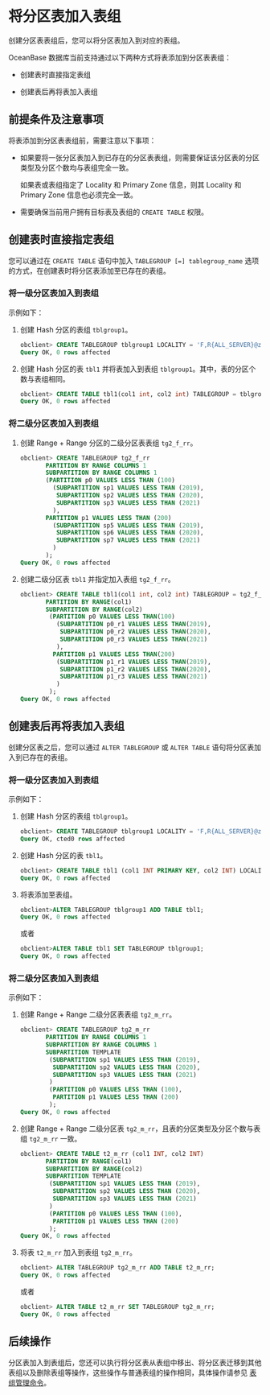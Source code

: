 # 将分区表加入表组

创建分区表表组后，您可以将分区表加入到对应的表组。

OceanBase 数据库当前支持通过以下两种方式将表添加到分区表表组：

* 创建表时直接指定表组

* 创建表后再将表加入表组

## 前提条件及注意事项

将表添加到分区表表组前，需要注意以下事项：

* 如果要将一张分区表加入到已存在的分区表表组，则需要保证该分区表的分区类型及分区个数均与表组完全一致。

  如果表或表组指定了 Locality 和 Primary Zone 信息，则其 Locality 和 Primary Zone 信息也必须完全一致。
  
* 需要确保当前用户拥有目标表及表组的 `CREATE TABLE` 权限。

## 创建表时直接指定表组

您可以通过在 `CREATE TABLE` 语句中加入 `TABLEGROUP [=] tablegroup_name` 选项的方式，在创建表时将分区表添加至已存在的表组。

### 将一级分区表加入到表组

示例如下：

1. 创建 Hash 分区的表组 `tblgroup1`。

   ```sql
   obclient> CREATE TABLEGROUP tblgroup1 LOCALITY = 'F,R{ALL_SERVER}@zone1' PARTITION BY HASH PARTITIONS 10;
   Query OK, 0 rows affected
   ```

2. 创建 Hash 分区的表 `tbl1` 并将表加入到表组 `tblgroup1`。其中，表的分区个数与表组相同。

   ```sql
   obclient> CREATE TABLE tbl1(col1 int, col2 int) TABLEGROUP = tblgroup1 LOCALITY = 'F,R{ALL_SERVER}@zone1' PARTITION BY HASH(col1) PARTITIONS10;
   Query OK, 0 rows affected
   ```

### 将二级分区表加入到表组

1. 创建 Range + Range 分区的二级分区表表组 `tg2_f_rr`。

   ```sql
   obclient> CREATE TABLEGROUP tg2_f_rr 
          PARTITION BY RANGE COLUMNS 1
          SUBPARTITION BY RANGE COLUMNS 1
          (PARTITION p0 VALUES LESS THAN (100)
            (SUBPARTITION sp1 VALUES LESS THAN (2019),
             SUBPARTITION sp2 VALUES LESS THAN (2020),
             SUBPARTITION sp3 VALUES LESS THAN (2021)
            ),
          PARTITION p1 VALUES LESS THAN (200)
            (SUBPARTITION sp5 VALUES LESS THAN (2019),
             SUBPARTITION sp6 VALUES LESS THAN (2020),
             SUBPARTITION sp7 VALUES LESS THAN (2021)
            )
          );
   Query OK, 0 rows affected
   ```

2. 创建二级分区表 `tbl1` 并指定加入表组 `tg2_f_rr`。

   ```sql
   obclient> CREATE TABLE tbl1(col1 int, col2 int) TABLEGROUP = tg2_f_rr
          PARTITION BY RANGE(col1)
          SUBPARTITION BY RANGE(col2)
           (PARTITION p0 VALUES LESS THAN(100)
             (SUBPARTITION p0_r1 VALUES LESS THAN(2019),
              SUBPARTITION p0_r2 VALUES LESS THAN(2020),
              SUBPARTITION p0_r3 VALUES LESS THAN(2021)
             ),
            PARTITION p1 VALUES LESS THAN(200)
             (SUBPARTITION p1_r1 VALUES LESS THAN(2019),
              SUBPARTITION p1_r2 VALUES LESS THAN(2020),
              SUBPARTITION p1_r3 VALUES LESS THAN(2021)
             )
           );
   Query OK, 0 rows affected
   ```

## 创建表后再将表加入表组

创建分区表之后，您可以通过 `ALTER TABLEGROUP` 或 `ALTER TABLE` 语句将分区表加入到已存在的表组。

### 将一级分区表加入到表组

示例如下：

1. 创建 Hash 分区的表组 `tblgroup1`。

   ```sql
   obclient> CREATE TABLEGROUP tblgroup1 LOCALITY = 'F,R{ALL_SERVER}@zone1' PARTITION BY HASH PARTITIONS 10;
   Query OK, cted0 rows affected
   ```

2. 创建 Hash 分区的表 `tbl1`。

   ```sql
   obclient> CREATE TABLE tbl1 (col1 INT PRIMARY KEY, col2 INT) LOCALITY = 'F,R{ALL_SERVER}@zone1' PARTITION BY HASH(col1) PARTITIONS 10;
   Query OK, 0 rows affected
   ```

3. 将表添加至表组。

   ```sql
   obclient>ALTER TABLEGROUP tblgroup1 ADD TABLE tbl1;
   Query OK, 0 rows affected
   ```

   或者

   ```sql
   obclient>ALTER TABLE tbl1 SET TABLEGROUP tblgroup1;
   Query OK, 0 rows affected
   ```

### 将二级分区表加入到表组

示例如下：

1. 创建 Range + Range 二级分区表表组 `tg2_m_rr`。

   ```sql
   obclient> CREATE TABLEGROUP tg2_m_rr 
          PARTITION BY RANGE COLUMNS 1
          SUBPARTITION BY RANGE COLUMNS 1
          SUBPARTITION TEMPLATE 
           (SUBPARTITION sp1 VALUES LESS THAN (2019),
            SUBPARTITION sp2 VALUES LESS THAN (2020),
            SUBPARTITION sp3 VALUES LESS THAN (2021)
           )
           (PARTITION p0 VALUES LESS THAN (100),
            PARTITION p1 VALUES LESS THAN (200)
           );
   Query OK, 0 rows affected
   ```

2. 创建 Range + Range 二级分区表 `tg2_m_rr`，且表的分区类型及分区个数与表组 `tg2_m_rr` 一致。

   ```sql
   obclient> CREATE TABLE t2_m_rr (col1 INT, col2 INT) 
          PARTITION BY RANGE(col1)
          SUBPARTITION BY RANGE(col2)
          SUBPARTITION TEMPLATE 
           (SUBPARTITION sp1 VALUES LESS THAN (2019),
            SUBPARTITION sp2 VALUES LESS THAN (2020),
            SUBPARTITION sp3 VALUES LESS THAN (2021)
           )
           (PARTITION p0 VALUES LESS THAN (100),
            PARTITION p1 VALUES LESS THAN (200)
           );
   Query OK, 0 rows affected
   ```

3. 将表 `t2_m_rr` 加入到表组 `tg2_m_rr`。

   ```sql
   obclient> ALTER TABLEGROUP tg2_m_rr ADD TABLE t2_m_rr;
   Query OK, 0 rows affected
   ```

   或者

   ```sql
   obclient> ALTER TABLE t2_m_rr SET TABLEGROUP tg2_m_rr;
   Query OK, 0 rows affected
   ```

## 后续操作

分区表加入到表组后，您还可以执行将分区表从表组中移出、将分区表迁移到其他表组以及删除表组等操作，这些操作与普通表组的操作相同，具体操作请参见 [表组管理命令](../../../6.database-object-management-1/2.mysql-4/3.manage-a-table-group-2/2.table-group-management-statements-2.md)。
